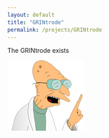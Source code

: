 ```yaml
---
layout: default
title: "GRINtrode"
permalink: /projects/GRINtrode
---
```

The GRINtrode exists

![Farns](assets/happyfarns.png)